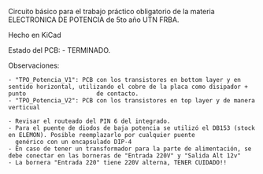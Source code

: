 Circuito básico para el trabajo práctico obligatorio de la materia ELECTRONICA DE POTENCIA de 5to año UTN FRBA.

Hecho en KiCad


Estado del PCB:
	- TERMINADO.

Observaciones:

	- "TPO_Potencia_V1": PCB con los transistores en bottom layer y en sentido horizontal, utilizando el cobre de la placa como disipador + punto 				     de contacto.
	- "TPO_Potencia_V2": PCB con los transistores en top layer y de manera verticual

	- Revisar el routeado del PIN 6 del integrado.
	- Para el puente de diodos de baja potencia se utilizó el DB153 (stock en ELEMON). Posible reemplazarlo por cualquier puente
	  genérico con un encapsulado DIP-4
	- En caso de tener un transformador para la parte de alimentación, se debe conectar en las borneras de "Entrada 220V" y "Salida Alt 12v"
	- La bornera "Entrada 220" tiene 220V alterna, TENER CUIDADO!!
